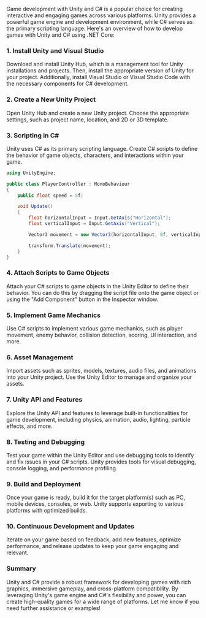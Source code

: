 Game development with Unity and C# is a popular choice for creating interactive and engaging games across various platforms. Unity provides a powerful game engine and development environment, while C# serves as the primary scripting language. Here's an overview of how to develop games with Unity and C# using .NET Core:

### 1. Install Unity and Visual Studio

Download and install Unity Hub, which is a management tool for Unity installations and projects. Then, install the appropriate version of Unity for your project. Additionally, install Visual Studio or Visual Studio Code with the necessary components for C# development.

### 2. Create a New Unity Project

Open Unity Hub and create a new Unity project. Choose the appropriate settings, such as project name, location, and 2D or 3D template.

### 3. Scripting in C#

Unity uses C# as its primary scripting language. Create C# scripts to define the behavior of game objects, characters, and interactions within your game.

```csharp
using UnityEngine;

public class PlayerController : MonoBehaviour
{
    public float speed = 5f;

    void Update()
    {
        float horizontalInput = Input.GetAxis("Horizontal");
        float verticalInput = Input.GetAxis("Vertical");

        Vector3 movement = new Vector3(horizontalInput, 0f, verticalInput) * speed * Time.deltaTime;

        transform.Translate(movement);
    }
}
```

### 4. Attach Scripts to Game Objects

Attach your C# scripts to game objects in the Unity Editor to define their behavior. You can do this by dragging the script file onto the game object or using the "Add Component" button in the Inspector window.

### 5. Implement Game Mechanics

Use C# scripts to implement various game mechanics, such as player movement, enemy behavior, collision detection, scoring, UI interaction, and more.

### 6. Asset Management

Import assets such as sprites, models, textures, audio files, and animations into your Unity project. Use the Unity Editor to manage and organize your assets.

### 7. Unity API and Features

Explore the Unity API and features to leverage built-in functionalities for game development, including physics, animation, audio, lighting, particle effects, and more.

### 8. Testing and Debugging

Test your game within the Unity Editor and use debugging tools to identify and fix issues in your C# scripts. Unity provides tools for visual debugging, console logging, and performance profiling.

### 9. Build and Deployment

Once your game is ready, build it for the target platform(s) such as PC, mobile devices, consoles, or web. Unity supports exporting to various platforms with optimized builds.

### 10. Continuous Development and Updates

Iterate on your game based on feedback, add new features, optimize performance, and release updates to keep your game engaging and relevant.

### Summary

Unity and C# provide a robust framework for developing games with rich graphics, immersive gameplay, and cross-platform compatibility. By leveraging Unity's game engine and C#'s flexibility and power, you can create high-quality games for a wide range of platforms. Let me know if you need further assistance or examples!